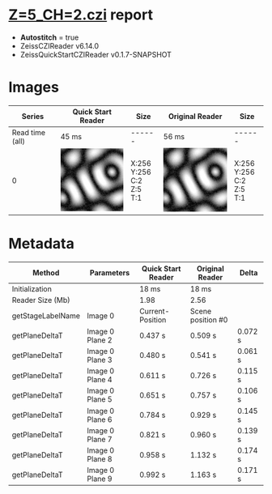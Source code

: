 # [Z=5_CH=2.czi](https://zenodo.org/record/7015307/files/Z%3D5_CH%3D2.czi) report
 - **Autostitch** = true
 - ZeissCZIReader v6.14.0
 - ZeissQuickStartCZIReader v0.1.7-SNAPSHOT

# Images 

| Series            | Quick Start Reader | Size | Original Reader | Size |
|-------------------|--------------------|------|-----------------|------|
| Read time (all)   |45 ms|------|56 ms|------|
|0|![Z=5_CH=2.quick_true.flat_true.stitch_true.series_0.jpg](Z=5_CH=2/Z=5_CH=2.quick_true.flat_true.stitch_true.series_0.jpg)|X:256<br>Y:256<br>C:2<br>Z:5<br>T:1|![Z=5_CH=2.quick_false.flat_true.stitch_true.series_0.jpg](Z=5_CH=2/Z=5_CH=2.quick_false.flat_true.stitch_true.series_0.jpg)|X:256<br>Y:256<br>C:2<br>Z:5<br>T:1|

# Metadata

|  Method            | Parameters       | Quick Start Reader | Original Reader | Delta  |
| -------------------|------------------|--------------------|-----------------|------- |
| Initialization     |                  |18 ms|18 ms|        |
| Reader Size (Mb)     |                  |1.98|2.56|        |
| getStageLabelName| Image 0 | Current-Position| Scene position #0| |
| getPlaneDeltaT| Image 0 Plane 2 |  0.437 s |  0.509 s | 0.072 s |
| getPlaneDeltaT| Image 0 Plane 3 |  0.480 s |  0.541 s | 0.061 s |
| getPlaneDeltaT| Image 0 Plane 4 |  0.611 s |  0.726 s | 0.115 s |
| getPlaneDeltaT| Image 0 Plane 5 |  0.651 s |  0.757 s | 0.106 s |
| getPlaneDeltaT| Image 0 Plane 6 |  0.784 s |  0.929 s | 0.145 s |
| getPlaneDeltaT| Image 0 Plane 7 |  0.821 s |  0.960 s | 0.139 s |
| getPlaneDeltaT| Image 0 Plane 8 |  0.958 s |  1.132 s | 0.174 s |
| getPlaneDeltaT| Image 0 Plane 9 |  0.992 s |  1.163 s | 0.171 s |
